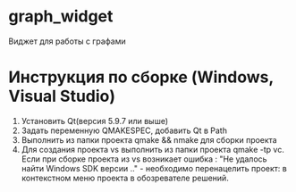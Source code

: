 # graph_widget
Виджет для работы с графами
# Инструкция по сборке (Windows, Visual Studio)
1) Установить Qt(версия 5.9.7 или выше)
2) Задать переменную QMAKESPEC, добавить Qt в Path
3) Выполнить из папки проекта qmake && nmake для сборки проекта
4) Для создания проекта vs выполнить из папки проекта qmake -tp vc. Если при сборке проекта из vs возникает ошибка : "Не удалось найти Windows SDK версии .." - необходимо перенацелить проект: в контекстном меню проекта в обозревателе решений.
